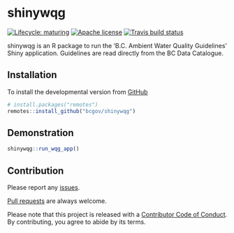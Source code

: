 
<!-- README.md is generated from README.Rmd. Please edit that file -->

# shinywqg

<!-- badges: start -->

[![Lifecycle:
maturing](https://img.shields.io/badge/lifecycle-maturing-blue.svg)](https://www.tidyverse.org/lifecycle/#maturing)
[![Apache
license](https://img.shields.io/badge/License-Apache%202.0-blue.svg)](https://opensource.org/licenses/Apache-2.0)
[![Travis build
status](https://travis-ci.com/bcgov/shinywqg.svg?branch=master)](https://travis-ci.com/bcgov/shinywqg)
<!-- badges: end -->

shinywqg is an R package to run the ‘B.C. Ambient Water Quality
Guidelines’ Shiny application. Guidelines are read directly from the BC
Data Catalogue.

## Installation

To install the developmental version from
[GitHub](https://github.com/bcgov/shinywqg)

``` r
# install.packages("remotes")
remotes::install_github("bcgov/shinywqg")
```

## Demonstration

``` r
shinywqg::run_wqg_app()
```

## Contribution

Please report any [issues](https://github.com/bcgov/shinywqg/issues).

[Pull requests](https://github.com/bcgov/shinywqg/pulls) are always
welcome.

Please note that this project is released with a [Contributor Code of
Conduct](https://github.com/bcgov/shinywqg/blob/master/CODE_OF_CONDUCT.md).
By contributing, you agree to abide by its terms.
